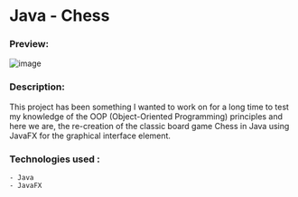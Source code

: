 # Java - Chess

### Preview:
![image](https://user-images.githubusercontent.com/108695481/225460690-db466613-a062-4a66-95d4-ab295e80e712.png)

### Description:
This project has been something I wanted to work on for a long time to test my knowledge of the OOP (Object-Oriented Programming) principles and here we are, the re-creation of the classic board game Chess in Java using JavaFX for the graphical interface element.

### Technologies used :
    - Java
    - JavaFX
